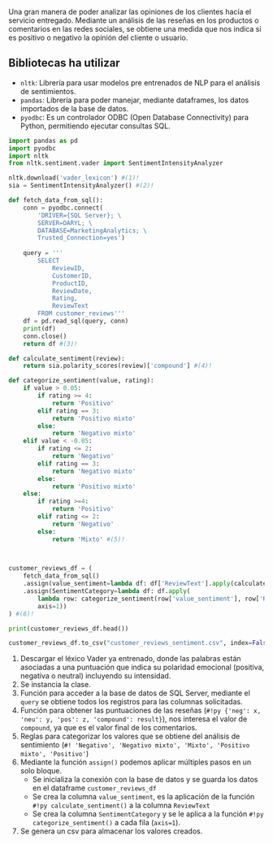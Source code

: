Una gran manera de poder analizar las opiniones de los clientes hacía el servicio entregado. Mediante un análisis de las reseñas en los productos o comentarios en las redes sociales, se obtiene una medida que nos indica si es positivo o negativo la opinión del cliente o usuario.

## Bibliotecas ha utilizar

* `nltk`: Librería para usar modelos pre entrenados de NLP para el análisis de sentimientos.
* `pandas`: Librería para poder manejar, mediante dataframes, los datos importados de la base de datos.
* `pyodbc`: Es un controlador ODBC (Open Database Connectivity) para Python, permitiendo ejecutar consultas SQL.

```py linenums="1" hl_lines="9-28 30-54 58-64"
import pandas as pd
import pyodbc
import nltk
from nltk.sentiment.vader import SentimentIntensityAnalyzer

nltk.download('vader_lexicon') #(1)!
sia = SentimentIntensityAnalyzer() #(2)!

def fetch_data_from_sql():
    conn = pyodbc.connect(
        'DRIVER={SQL Server}; \
        SERVER=DARYL; \
        DATABASE=MarketingAnalytics; \
        Trusted_Connection=yes')
    
    query = '''
        SELECT 
            ReviewID,
            CustomerID, 
            ProductID, 
            ReviewDate, 
            Rating, 
            ReviewText 
        FROM customer_reviews''' 
    df = pd.read_sql(query, conn)
    print(df)
    conn.close()
    return df #(3)!

def calculate_sentiment(review):
    return sia.polarity_scores(review)['compound'] #(4)!

def categorize_sentiment(value, rating):
    if value > 0.05:
        if rating >= 4:
            return 'Positivo'
        elif rating == 3:
            return 'Positivo mixto'
        else:
            return 'Negativo mixto'
    elif value < -0.05:
        if rating <= 2:
            return 'Negativo'
        elif rating == 3:
            return 'Negativo mixto'
        else:
            return 'Positivo mixto'
    else:
        if rating >=4:
            return 'Positivo'
        elif rating <= 2:
            return 'Negativo'
        else:
            return 'Mixto' #(5)!
        


customer_reviews_df = (
    fetch_data_from_sql()
    .assign(value_sentiment=lambda df: df['ReviewText'].apply(calculate_sentiment))
    .assign(SentimentCategory=lambda df: df.apply(
        lambda row: categorize_sentiment(row['value_sentiment'], row['Rating']),
        axis=1))
) #(6)!

print(customer_reviews_df.head())

customer_reviews_df.to_csv("customer_reviews_sentiment.csv", index=False) #(7)!

```

1. Descargar el léxico Vader ya entrenado, donde las palabras están asociadas a una puntuación que indica su polaridad emocional (positiva, negativa o neutral) incluyendo su intensidad.
2. Se instancia la clase.
3. Función para acceder a la base de datos de SQL Server, mediante el `query` se obtiene todos los registros para las columnas solicitadas.
4. Función para obtener las puntuaciones de las reseñas (`#!py {'neg': x, 'neu': y, 'pos': z, 'compound': result}`), nos interesa el valor de `compound`, ya que es el valor final de los comentarios.
5. Reglas para categorizar los valores que se obtiene del análisis de sentimiento (`#! 'Negativo', 'Negativo mixto', 'Mixto', 'Positivo mixto', 'Positivo'`)
6. Mediante la función `assign()` podemos aplicar múltiples pasos en un solo bloque.
    * Se inicializa la conexión con la base de datos y se guarda los datos en el dataframe `customer_reviews_df`
    * Se crea la columna `value_sentiment`, es la aplicación de la función `#!py calculate_sentiment()` a la columna `ReviewText`
    * Se crea la columna `SentimentCategory` y se le aplica a la función `#!py categorize_sentiment()` a cada fila (`axis=1`).
7. Se genera un csv para almacenar los valores creados.